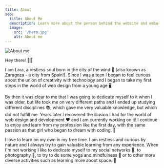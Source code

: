 ```yaml
---
title: About
seo:
  title: About Me
  description: Learn more about the person behind the website and embark on a journey of inspiration and shared experiences.
  image:
    src: '/hero.jpg'
    alt: About me
---
```


![About me](/hero.jpg)

Hey there! 🙋‍♀️

I am Lara, a restless soul born in the city of the wind 🍃 (also known as Zaragoza - a city from Spain!). Since I was a teen I began to feel curious about the union of creativity with technology and I began to take my first steps in the world of web design from a young age 🖥

By then it was clear to me that I was going to dedicate myself to it when I was older, but life took me on very different paths and I ended up studying different disciplines 📚, which gave me very valuable knowledge, but which did not fulfill me. Years later I recovered the illusion I had for the world of web design and development ❤️ and I am currently working on it! I continue to enjoy and learn from my profession like the first day, with the same passion as that girl who began to dream with coding. 🙌

I love to learn on my own in my free time. I am restless and curious by nature and I always try to gain valuable learning from any experience. When I'm not working I like to dedicate myself to my social networks 📲, to photography 📸, to try to do some yoga and mindfulness 🙏 or to other more diverse activities such as learning more about space. 🚀